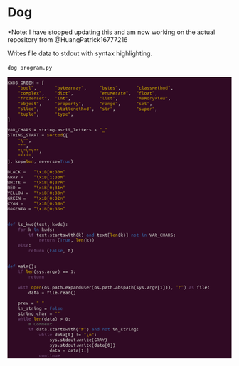 # Dog

*Note: I have stopped updating this and am now working on the actual repository from @HuangPatrick16777216

Writes file data to stdout with syntax highlighting.

`dog program.py`

![example](https://raw.githubusercontent.com/HuangPatrick16777216/dog/main/images/example.png)
